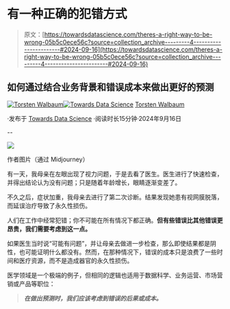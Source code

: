 # 有一种正确的犯错方式

> 原文：[https://towardsdatascience.com/theres-a-right-way-to-be-wrong-05b5c0ece56c?source=collection_archive---------4-----------------------#2024-09-16](https://towardsdatascience.com/theres-a-right-way-to-be-wrong-05b5c0ece56c?source=collection_archive---------4-----------------------#2024-09-16)

## 如何通过结合业务背景和错误成本来做出更好的预测

[](https://medium.com/@twalbaum?source=post_page---byline--05b5c0ece56c--------------------------------)[![Torsten Walbaum](../Images/27964d8095af45642f152a0ce4fa2681.png)](https://medium.com/@twalbaum?source=post_page---byline--05b5c0ece56c--------------------------------)[](https://towardsdatascience.com/?source=post_page---byline--05b5c0ece56c--------------------------------)[![Towards Data Science](../Images/a6ff2676ffcc0c7aad8aaf1d79379785.png)](https://towardsdatascience.com/?source=post_page---byline--05b5c0ece56c--------------------------------) [Torsten Walbaum](https://medium.com/@twalbaum?source=post_page---byline--05b5c0ece56c--------------------------------)

·发布于 [Towards Data Science](https://towardsdatascience.com/?source=post_page---byline--05b5c0ece56c--------------------------------) ·阅读时长15分钟·2024年9月16日

--

![](../Images/a463a735b1ad07ca0c1fd6a4f6e85d6d.png)

作者图片（通过 Midjourney）

有一天，我母亲在左眼出现了视力问题，于是去看了医生。医生进行了快速检查，并得出结论认为没有问题；只是随着年龄增长，眼睛逐渐变差了。

不久之后，症状加重，我母亲去进行了第二次诊断。结果发现她患有视网膜脱落，而延误治疗导致了永久性损伤。

人们在工作中经常犯错；你不可能在所有情况下都正确。**但有些错误比其他错误更昂贵，我们需要考虑到这一点。**

如果医生当时说“可能有问题”，并让母亲去做进一步检查，那么即使结果都是阴性，也可能证明什么都没有。然而，在那种情况下，错误的成本只是浪费了一些时间和医疗资源，而不是造成器官的永久性损伤。

医学领域是一个极端的例子，但相同的逻辑也适用于数据科学、业务运营、市场营销或产品等职位：

> ***在做出预测时，我们应该考虑到错误的后果或成本。***
